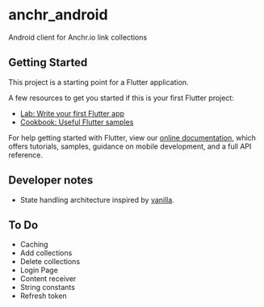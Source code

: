 # anchr_android

Android client for Anchr.io link collections

## Getting Started

This project is a starting point for a Flutter application.

A few resources to get you started if this is your first Flutter project:

- [Lab: Write your first Flutter app](https://flutter.io/docs/get-started/codelab)
- [Cookbook: Useful Flutter samples](https://flutter.io/docs/cookbook)

For help getting started with Flutter, view our 
[online documentation](https://flutter.io/docs), which offers tutorials, 
samples, guidance on mobile development, and a full API reference.

## Developer notes
* State handling architecture inspired by [vanilla](https://github.com/brianegan/flutter_architecture_samples/tree/master/example/vanilla).

## To Do
* Caching
* Add collections
* Delete collections
* Login Page
* Content receiver
* String constants
* Refresh token